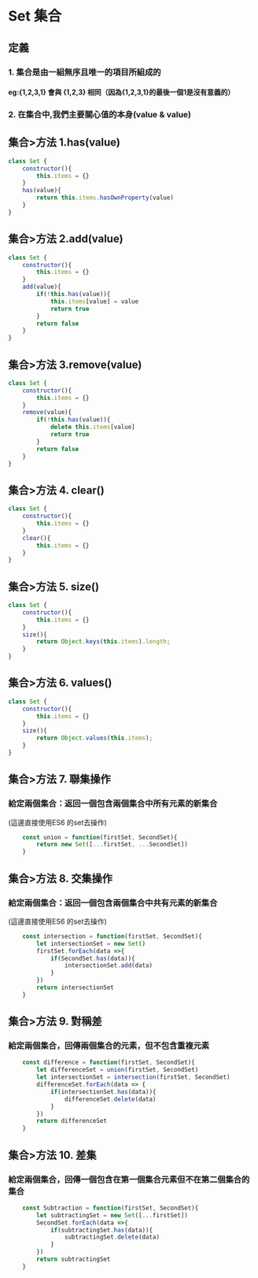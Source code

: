 # Set 集合

## 定義
### 1. 集合是由一組無序且唯一的項目所組成的
#### eg:{1,2,3,1} 會與 {1,2,3} 相同（因為{1,2,3,1}的最後一個1是沒有意義的）
### 2. 在集合中,我們主要關心值的本身(value & value)

## 集合>方法 1.has(value)
```javascript
class Set {
    constructor(){
        this.items = {}
    }
    has(value){
        return this.items.hasOwnProperty(value)
    }
}
```

## 集合>方法 2.add(value)
```javascript
class Set {
    constructor(){
        this.items = {}
    }
    add(value){
        if(!this.has(value)){
            this.items[value] = value
            return true
        }
        return false
    }
}
```

## 集合>方法 3.remove(value)
```javascript
class Set {
    constructor(){
        this.items = {}
    }
    remove(value){
        if(!this.has(value)){
            delete this.items[value]
            return true
        }
        return false
    }
}
```

## 集合>方法 4. clear()
```javascript
class Set {
    constructor(){
        this.items = {}
    }
    clear(){
        this.items = {}
    }
}
```

## 集合>方法 5. size()
```javascript
class Set {
    constructor(){
        this.items = {}
    }
    size(){
        return Object.keys(this.items).length;
    }
}
```

## 集合>方法 6. values()
```javascript
class Set {
    constructor(){
        this.items = {}
    }
    size(){
        return Object.values(this.items);
    }
}
```

## 集合>方法 7. 聯集操作
### 給定兩個集合：返回一個包含兩個集合中所有元素的新集合
(這邊直接使用ES6 的set去操作)
```javascript
    const union = function(firstSet, SecondSet){
        return new Set([...firstSet, ...SecondSet])
    }
```

## 集合>方法 8. 交集操作
### 給定兩個集合：返回一個包含兩個集合中共有元素的新集合
(這邊直接使用ES6 的set去操作)
```javascript
    const intersection = function(firstSet, SecondSet){
        let intersectionSet = new Set()
        firstSet.forEach(data =>{
            if(SecondSet.has(data)){
                intersectionSet.add(data)
            }
        })
        return intersectionSet
    }
```

## 集合>方法 9. 對稱差
### 給定兩個集合，回傳兩個集合的元素，但不包含重複元素
```javascript
    const difference = function(firstSet, SecondSet){
        let differenceSet = union(firstSet, SecondSet)
        let intersectionSet = intersection(firstSet, SecondSet)
        differenceSet.forEach(data => {
            if(intersectionSet.has(data)){
                differenceSet.delete(data)
            }
        })
        return differenceSet
    }
```

## 集合>方法 10. 差集
### 給定兩個集合，回傳一個包含在第一個集合元素但不在第二個集合的集合
```javascript
    const Subtraction = function(firstSet, SecondSet){
        let subtractingSet = new Set([...firstSet])
        SecondSet.forEach(data =>{
            if(subtractingSet.has(data)){
                subtractingSet.delete(data)
            }   
        })
        return subtractingSet
    }
```




